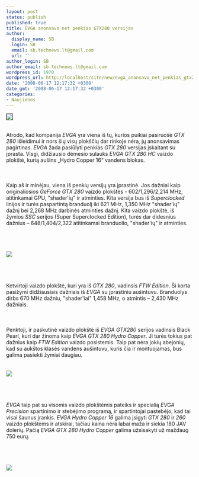 ```yaml
---
layout: post
status: publish
published: true
title: EVGA anonsavo net penkias GTX280 versijas
author:
  display_name: SB
  login: SB
  email: sb.technews.lt@gmail.com
  url: ''
author_login: SB
author_email: sb.technews.lt@gmail.com
wordpress_id: 1970
wordpress_url: http://localhost/site/new/evga_anonsavo_net_penkias_gtx280_versijas/
date: '2008-06-17 12:17:32 +0300'
date_gmt: '2008-06-17 12:17:32 +0300'
categories:
- Naujienos
---
```

<div class="imgright"><img src="http://img524.imageshack.us/img524/7900/evgalogott5.png" border="1"></div>
<p><br>Atrodo, kad kompanija <i>EVGA</i> yra viena iš tų, kurios puikiai pasiruošė <i>GTX 280</i> išleidimui ir nors šių visų plokščių dar rinkoje nėra, jų anonsavimas pagirtinas. <i>EVGA</i> žada pasiūlyti penkias <i>GTX 280</i> versijas įskaitant su įprasta. Visgi, didžiausio dėmesio sulauks <i>EVGA GTX 280 HC</i> vaizdo plokštė, kurią aušins „Hydro Copper 16“ vandens blokas.<br />
<br><br />
<br>Kaip aš ir minėjau, viena iš penkių versijų yra įprastinė. Jos dažniai kaip originaliosios <i>GeForce GTX 280</i> vaizdo plokštės - 602/1,296/2,214 MHz, atitinkamai GPU, &quot;shader'ių&quot; ir atminties. Kita versija bus iš <i>Superclocked</i> linijos ir turės paspartintą branduolį iki 621 MHz, 1,350 MHz &quot;shader'ių&quot; dažnį bei 2,268 MHz darbinės atminties dažnį. Kita vaizdo plokštė, iš žymios <i>SSC</i> serijos (Super Superclocked Edition), turės dar didesnius dažnius – 648/1,404/2,322 atitinkamai branduolio, &quot;shader'ių&quot; ir atminties.<br />
<br><br />
<br><br><img src="http://img145.imageshack.us/img145/8804/evgagtx2801fx7.jpg"><br><br />
<br><br />
<br>Ketvirtoji vaizdo plokštė, kuri yra iš <i>GTX 280</i>, vadinsis <i>FTW Edition</i>. Ši korta pasižymi didžiausiais dažniais iš <i>EVGA</i> su įprastiniu aušintuvu. Branduolys dirbs 670 MHz dažniu, &quot;shader'iai&quot; 1,458 MHz, o atmintis – 2,430 MHz dažniais.<br />
<br><br />
<br>Penktoji, ir paskutinė vaizdo plokštė iš <i>EVGA GTX280</i> serijos vadinsis Black Pearl, kuri dar žinoma kaip <i>EVGA GTX 280 Hydro Copper</i>. Ji turės tokius pat dažnius kaip <i>FTW Edition</i> vaizdo posistemis. Taip pat nėra jokių abejonių, kad su aukštos klasės vandens aušintuvu, kuris čia ir montuojamas, bus galima pasiekti žymiai daugiau.<br />
<br><br><img src="http://img145.imageshack.us/img145/8967/evgagtx280hc1yh2.jpg"><br><br />
<br><br />
<br><i>EVGA</i> taip pat su visomis vaizdo plokštėmis pateiks ir specialią <i>EVGA Precision</i> spartinimo ir stebėjimo programą, ir spartintojai pastebėjo, kad tai visai šaunus įrankis. <i>EVGA Hydro Copper 16</i> galima įsigyti <i>GTX 280</i> ir <i>260</i> vaizdo plokštėms ir atskirai, tačiau kaina nėra labai maža ir siekia 180 JAV dolerių. Pačią <i>EVGA GTX 280 Hydro Copper</i> galima užsisakyti už maždaug 750 eurų.<br />
<br><br />
<br><br><img src="http://img525.imageshack.us/img525/4035/evgagtxpt1zy1.jpg"><br><br />
<br><br />
<br><br />
<br><br />
<br><br />
<br><br />
<br><br />
<br><br />
<br></p>
